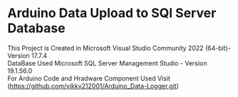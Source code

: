 # Arduino Data Upload to SQl Server Database
This Project is Created in Microsoft Visual Studio Community 2022 (64-bit)-Version 17.7.4</br>
DataBase Used Microsoft SQL Server Management Studio - Version 19.1.56.0</br>
For Arduino Code and Hradware Component Used Visit (https://github.com/vikky212001/Arduino_Data-Logger.git)
